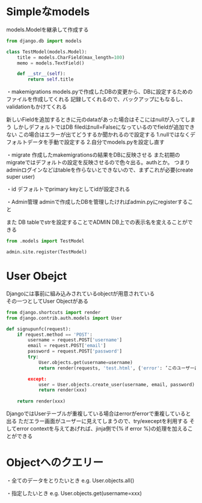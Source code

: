 # Simpleなmodels

models.Modelを継承して作成する

```.py
from django.db import models

class TestModel(models.Model):
    title = models.CharField(max_length=100)
    memo = models.TextField()

    def __str__(self):
        return self.title
```

・makemigrations
models.pyで作成したDBの変更から、DBに設定するためのファイルを作成してくれる
記録してくれるので、バックアップにもなるし、validationもかけてくれる

新しいFieldを追加するときに元のdataがあった場合はそこにはnullが入ってしまう
しかしデフォルトではDB filedはnull=Falseになっているのでfieldが追加できない
この場合はエラーが出てどうするか聞かれるので設定する
1.nullではなくデフォルトデータを手動で設定する
2.自分でmodels.pyを設定し直す



・migrate
作成したmakemigrationsの結果をDBに反映させる
また初期のmigrateではデフォルトの設定を反映させるので色々出る。authとか。
つまりadminログインなどはtableを作らないとできないので、まずこれが必要(create super user)

・id
デフォルトでprimary keyとしてidが設定される

・Admin管理
adminで作成したDBを管理したければadmin.pyにregisterすること

また DB tableでstrを設定することでADMIN DB上での表示名を変えることができる

```admin.py
from .models import TestModel

admin.site.register(TestModel)
```

# User Obejct
Djangoには事前に組み込みされているobjectが用意されている  
その一つとしてUser Objectがある

```Views.py
from django.shortcuts import render
from django.contrib.auth.models import User

def signupunfc(request):
    if request.method == 'POST':
        username = request.POST['username']
        email = request.POST['email']
        password = request.POST['password']
        try:
            User.objects.get(username=username)
            return render(requests, 'test.html', {'error': ’このユーザーは登録されています'})

        except:
            user = User.objects.create_user(username, email, password)
            return render(xxx)
            
    return render(xxx)
```

DjangoではUserテーブルが重複している場合はerrorがerrorで重複していると出る
ただエラー画面がユーザーに見えてしまうので、try/execeptを利用する
そしてerror contextを与えてあげれば、jinja側で{% if error %}の処理を加えることができる


# Objectへのクエリー
・全てのデータをとりたいとき
e.g. User.objects.all()

・指定したいとき
e.g. User.objects.get(username=xxx)


